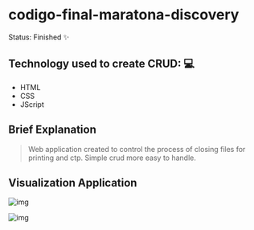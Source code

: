 # codigo-final-maratona-discovery

 Status: Finished ✨

## Technology used to create CRUD: 💻

- HTML
- CSS
- JScript

## Brief Explanation

> Web application created to control the process of closing files for printing and ctp. Simple crud more easy to handle.

## Visualization Application

![img](https://imgur.com/vavohCo.png)

![img](https://imgur.com/ec8q1xy.png)
